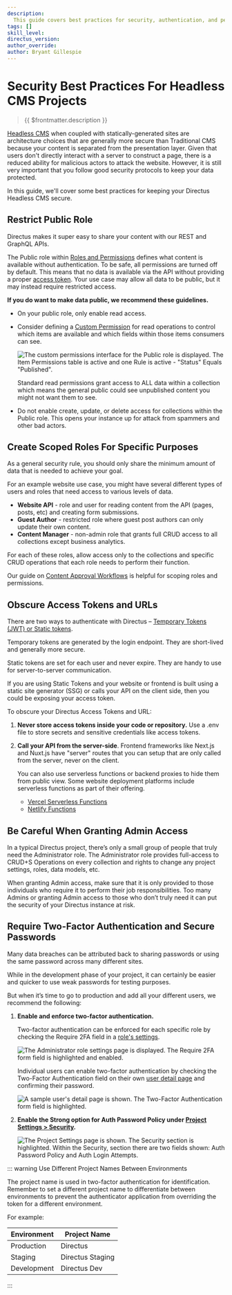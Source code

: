 ```yaml
---
description:
  This guide covers best practices for security, authentication, and permissions within the context of Headless CMS.
tags: []
skill_level:
directus_version:
author_override:
author: Bryant Gillespie
---
```


# Security Best Practices For Headless CMS Projects

> {{ $frontmatter.description }}

[Headless CMS](/use-cases/headless-cms/introduction) when coupled with statically-generated sites are architecture
choices that are generally more secure than Traditional CMS because your content is separated from the presentation
layer. Given that users don't directly interact with a server to construct a page, there is a reduced ability for
malicious actors to attack the website. However, it is still very important that you follow good security protocols to
keep your data protected.

In this guide, we'll cover some best practices for keeping your Directus Headless CMS secure.

## Restrict Public Role

Directus makes it super easy to share your content with our REST and GraphQL APIs.

The Public role within [Roles and Permissions](/configuration/users-roles-permissions#roles) defines what content is
available without authentication. To be safe, all permissions are turned off by default. This means that no data is
available via the API without providing a proper [access token](/reference/authentication#access-tokens). Your use case
may allow all data to be public, but it may instead require restricted access.

**If you do want to make data public, we recommend these guidelines.**

- On your public role, only enable read access.
- Consider defining a
  [Custom Permission](/configuration/users-roles-permissions/permissions#configure-custom-permissions) for read
  operations to control which items are available and which fields within those items consumers can see.

  ![The custom permissions interface for the Public role is displayed. The Item Permissions table is active and one Rule is active - "Status" Equals "Published".](https://cdn.directus.io/docs/v9/headless-cms/security-20230322/custom-permissions.webp)

  Standard read permissions grant access to ALL data within a collection which means the general public could see
  unpublished content you might not want them to see.

- Do not enable create, update, or delete access for collections within the Public role. This opens your instance up for
  attack from spammers and other bad actors.

## Create Scoped Roles For Specific Purposes

As a general security rule, you should only share the minimum amount of data that is needed to achieve your goal.

For an example website use case, you might have several different types of users and roles that need access to various
levels of data.

- **Website API** - role and user for reading content from the API (pages, posts, etc) and creating form submissions.
- **Guest Author** - restricted role where guest post authors can only update their own content.
- **Content Manager** - non-admin role that grants full CRUD access to all collections except business analytics.

For each of these roles, allow access only to the collections and specific CRUD operations that each role needs to
perform their function.

Our guide on [Content Approval Workflows](/cookbook/permissions/basic-workflows) is helpful for scoping roles and
permissions.

## Obscure Access Tokens and URLs

There are two ways to authenticate with Directus –
[Temporary Tokens (JWT) or Static tokens](/reference/authentication#access-tokens).

Temporary tokens are generated by the login endpoint. They are short-lived and generally more secure.

Static tokens are set for each user and never expire. They are handy to use for server-to-server communication.

If you are using Static Tokens and your website or frontend is built using a static site generator (SSG) or calls your
API on the client side, then you could be exposing your access token.

To obscure your Directus Access Tokens and URL:

1. **Never store access tokens inside your code or repository.** Use a .env file to store secrets and sensitive
   credentials like access tokens.

2. **Call your API from the server-side**. Frontend frameworks like Next.js and Nuxt.js have "server" routes that you
   can setup that are only called from the server, never on the client.

   You can also use serverless functions or backend proxies to hide them from public view. Some website deployment
   platforms include serverless functions as part of their offering.

   - [Vercel Serverless Functions](https://vercel.com/docs/concepts/functions/serverless-functions)
   - [Netlify Functions](https://docs.netlify.com/functions/overview/)

## Be Careful When Granting Admin Access

In a typical Directus project, there’s only a small group of people that truly need the Administrator role. The
Administrator role provides full-access to CRUD+S Operations on every collection and rights to change any project
settings, roles, data models, etc.

When granting Admin access, make sure that it is only provided to those individuals who require it to perform their job
responsibilities. Too many Admins or granting Admin access to those who don’t truly need it can put the security of your
Directus instance at risk.

## Require Two-Factor Authentication and Secure Passwords

Many data breaches can be attributed back to sharing passwords or using the same password across many different sites.

While in the development phase of your project, it can certainly be easier and quicker to use weak passwords for testing
purposes.

But when it’s time to go to production and add all your different users, we recommend the following:

1. **Enable and enforce two-factor authentication.**

   Two-factor authentication can be enforced for each specific role by checking the Require 2FA field in a
   [role's settings](/configuration/users-roles-permissions/roles#configure-role-details).

   ![The Administrator role settings page is displayed. The Require 2FA form field is highlighted and enabled.](https://cdn.directus.io/docs/v9/headless-cms/security-20230322/2fa-role.webp)

   Individual users can enable two-factor authentication by checking the Two-Factor Authentication field on their own
   [user detail page](/app/user-directory#user-details-page) and confirming their password.

   ![A sample user's detail page is shown. The Two-Factor Authentication form field is highlighted. ](https://cdn.directus.io/docs/v9/headless-cms/security-20230322/2fa-user.webp)

2. **Enable the Strong option for Auth Password Policy under
   [Project Settings > Security](/configuration/project-settings#security).**

   ![The Project Settings page is shown. The Security section is highlighted. Within the Security, section there are two fields shown: Auth Password Policy and Auth Login Attempts.](https://cdn.directus.io/docs/v9/headless-cms/security-20230322/security-project-settings.webp)

::: warning Use Different Project Names Between Environments

The project name is used in two-factor authentication for identification. Remember to set a different project name to
differentiate between environments to prevent the authenticator application from overriding the token for a different
environment.

For example:

| Environment | Project Name     |
| ----------- | ---------------- |
| Production  | Directus         |
| Staging     | Directus Staging |
| Development | Directus Dev     |

:::
